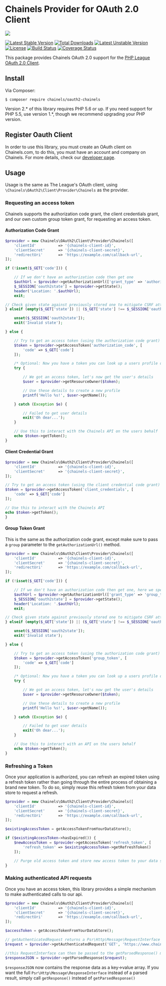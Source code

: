 # Chainels Provider for OAuth 2.0 Client
![](https://i.imgur.com/BQ60hkB.png)

[![Latest Stable Version](https://poser.pugx.org/chainels/oauth2-chainels/v/stable)](https://packagist.org/packages/chainels/oauth2-chainels) [![Total Downloads](https://poser.pugx.org/chainels/oauth2-chainels/downloads)](https://packagist.org/packages/chainels/oauth2-chainels) [![Latest Unstable Version](https://poser.pugx.org/chainels/oauth2-chainels/v/unstable)](https://packagist.org/packages/chainels/oauth2-chainels) [![License](https://poser.pugx.org/chainels/oauth2-chainels/license)](https://packagist.org/packages/chainels/oauth2-chainels) [![Build Status](https://travis-ci.org/Chainels/oauth2-provider-php.svg?branch=master)](https://travis-ci.org/Chainels/oauth2-provider-php) [![Coverage Status](https://coveralls.io/repos/github/Chainels/oauth2-provider-php/badge.svg?branch=master)](https://coveralls.io/github/Chainels/oauth2-provider-php?branch=master)

This package provides Chainels OAuth 2.0 support for the [PHP League OAuth 2.0 Client](https://github.com/thephpleague/oauth2-client).

## Install
Via Composer:
```
$ composer require chainels/oauth2-chainels
```
Version 2.* of this library requires PHP 5.6 or up. If you need support for PHP 5.5, use version 1.*, though we recommend upgrading your PHP version.

## Register Oauth Client
In order to use this library, you must create an OAuth client on Chainels.com, to do this, you must have an account and company on Chainels. For more details, check our [developer page](https://www.chainels.com/developer).

## Usage

Usage is the same as The League's OAuth client, using `\Chainels\OAuth2\Client\Provider\Chainels` as the provider.

### Requesting an access token

Chainels supports the authorization code grant, the client credentials grant, and our own custom group token grant, for requesting an access token.

#### Authorization Code Grant

```php
$provider = new Chainels\OAuth2\Client\Provider\Chainels([
    'clientId'          => '{chainels-client-id}',
    'clientSecret'      => '{chainels-client-secret}',
    'redirectUri'       => 'https://example.com/callback-url',
]);

if (!isset($_GET['code'])) {

    // If we don't have an authorization code then get one
    $authUrl = $provider->getAuthorizationUrl(['grant_type' => 'authorization_code']);
    $_SESSION['oauth2state'] = $provider->getState();
    header('Location: '.$authUrl);
    exit;

// Check given state against previously stored one to mitigate CSRF attack
} elseif (empty($_GET['state']) || ($_GET['state'] !== $_SESSION['oauth2state'])) {

    unset($_SESSION['oauth2state']);
    exit('Invalid state');

} else {

    // Try to get an access token (using the authorization code grant)
    $token = $provider->getAccessToken('authorization_code', [
        'code' => $_GET['code']
    ]);

    /* Optional: Now you have a token you can look up a users profile data. You can also use this token for other HTTP calls to the REST API */
    try {

        // We got an access token, let's now get the user's details
        $user = $provider->getResourceOwner($token);

        // Use these details to create a new profile
        printf('Hello %s!', $user->getName());

    } catch (Exception $e) {

        // Failed to get user details
        exit('Oh dear...');
    }

    // Use this to interact with the Chainels API on the users behalf
    echo $token->getToken();
}
```

#### Client Credential Grant

```php
$provider = new Chainels\OAuth2\Client\Provider\Chainels([
    'clientId'          => '{chainels-client-id}',
    'clientSecret'      => '{chainels-client-secret}',
]);

// Try to get an access token (using the client credential code grant)
$token = $provider->getAccessToken('client_credentials', [
    'code' => $_GET['code']
]);

// Use this to interact with the Chainels API
echo $token->getToken();
}
```

#### Group Token Grant

This is the same as the authorization code grant, except make sure to pass a `group` parameter to the `getAuthorizationUrl()` method.

```php
$provider = new Chainels\OAuth2\Client\Provider\Chainels([
    'clientId'          => '{chainels-client-id}',
    'clientSecret'      => '{chainels-client-secret}',
    'redirectUri'       => 'https://example.com/callback-url',
]);

if (!isset($_GET['code'])) {

    // If we don't have an authorization code then get one, here we specify the group
    $authUrl = $provider->getAuthorizationUrl(['grant_type' => 'group_token', 'group' => '1234']);
    $_SESSION['oauth2state'] = $provider->getState();
    header('Location: '.$authUrl);
    exit;

// Check given state against previously stored one to mitigate CSRF attack
} elseif (empty($_GET['state']) || ($_GET['state'] !== $_SESSION['oauth2state'])) {

    unset($_SESSION['oauth2state']);
    exit('Invalid state');

} else {

    // Try to get an access token (using the authorization code grant)
    $token = $provider->getAccessToken('group_token', [
        'code' => $_GET['code']
    ]);

    /* Optional: Now you have a token you can look up a users profile data. You can also use this token for other HTTP calls to the REST API */
    try {

        // We got an access token, let's now get the user's details
        $user = $provider->getResourceOwner($token);

        // Use these details to create a new profile
        printf('Hello %s!', $user->getName());

    } catch (Exception $e) {

        // Failed to get user details
        exit('Oh dear...');
    }

    // Use this to interact with an API on the users behalf
    echo $token->getToken();
}
```

### Refreshing a Token

Once your application is authorized, you can refresh an expired token using a refresh token rather than going through the entire process of obtaining a brand new token. To do so, simply reuse this refresh token from your data store to request a refresh.

```php
$provider = new Chainels\OAuth2\Client\Provider\Chainels([
    'clientId'          => '{chainels-client-id}',
    'clientSecret'      => '{chainels-client-secret}',
    'redirectUri'       => 'https://example.com/callback-url',
]);

$existingAccessToken = getAccessTokenFromYourDataStore();

if ($existingAccessToken->hasExpired()) {
    $newAccessToken = $provider->getAccessToken('refresh_token', [
        'refresh_token' => $existingAccessToken->getRefreshToken()
    ]);

    // Purge old access token and store new access token to your data store.
}
```

### Making authenticated API requests
Once you have an access token, this library provides a simple mechanism to make authenticated calls to our api.

```php
$provider = new Chainels\OAuth2\Client\Provider\Chainels([
    'clientId'          => '{chainels-client-id}',
    'clientSecret'      => '{chainels-client-secret}',
    'redirectUri'       => 'https://example.com/callback-url',
]);

$accessToken = getAccessTokenFromYourDataStore();

// getAuthenticatedRequest returns a Psr\Http\Message\RequestInterface object
$request = $provider->getAuthenticatedRequest('GET', 'https://www.chainels.com/api/v2/companies/{id}', $accessToken);

//this RequestInterface can then be passed to the getParsedResponse() method to execute the request:
$responseJSON = $provider->getParsedResponse($request);
```

`$responseJSON` now contains the response data as a key->value array. If you want the full `Psr\Http\Message\ResponseInterface` instead of a parsed result, simply call `getResponse()` instead of `getParsedResponse()` 
